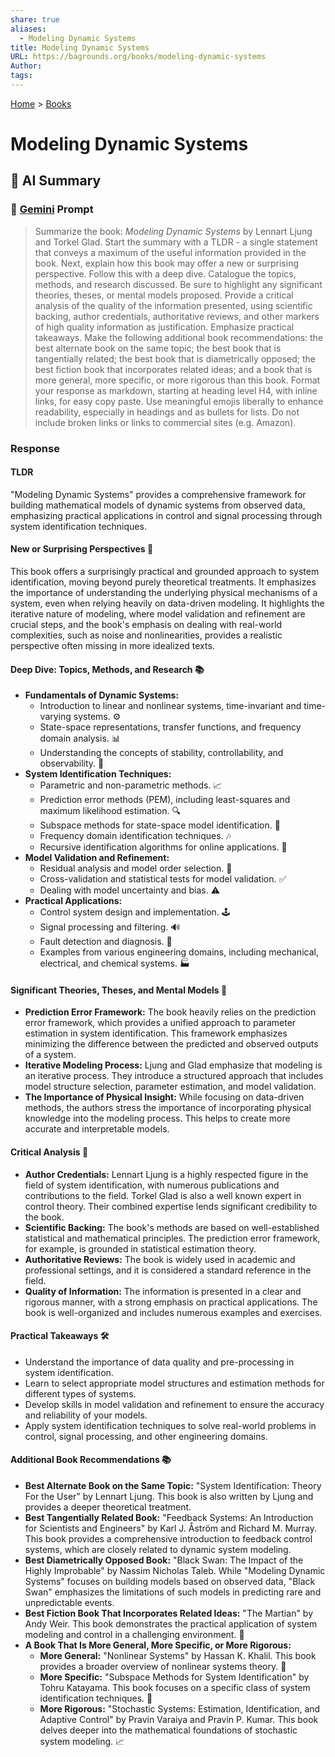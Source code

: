 ```yaml
---
share: true
aliases:
  - Modeling Dynamic Systems
title: Modeling Dynamic Systems
URL: https://bagrounds.org/books/modeling-dynamic-systems
Author: 
tags: 
---
```

[Home](../index.md) > [Books](./index.md)  
# Modeling Dynamic Systems  
## 🤖 AI Summary  
### 💬 [Gemini](https://gemini.google.com) Prompt  
> Summarize the book: _Modeling Dynamic Systems_ by Lennart Ljung and Torkel Glad. Start the summary with a TLDR - a single statement that conveys a maximum of the useful information provided in the book. Next, explain how this book may offer a new or surprising perspective. Follow this with a deep dive. Catalogue the topics, methods, and research discussed. Be sure to highlight any significant theories, theses, or mental models proposed. Provide a critical analysis of the quality of the information presented, using scientific backing, author credentials, authoritative reviews, and other markers of high quality information as justification. Emphasize practical takeaways. Make the following additional book recommendations: the best alternate book on the same topic; the best book that is tangentially related; the best book that is diametrically opposed; the best fiction book that incorporates related ideas; and a book that is more general, more specific, or more rigorous than this book. Format your response as markdown, starting at heading level H4, with inline links, for easy copy paste. Use meaningful emojis liberally to enhance readability, especially in headings and as bullets for lists. Do not include broken links or links to commercial sites (e.g. Amazon).  
  
### Response  
#### TLDR  
"Modeling Dynamic Systems" provides a comprehensive framework for building mathematical models of dynamic systems from observed data, emphasizing practical applications in control and signal processing through system identification techniques.  
  
#### New or Surprising Perspectives 🧐  
This book offers a surprisingly practical and grounded approach to system identification, moving beyond purely theoretical treatments. It emphasizes the importance of understanding the underlying physical mechanisms of a system, even when relying heavily on data-driven modeling. It highlights the iterative nature of modeling, where model validation and refinement are crucial steps, and the book's emphasis on dealing with real-world complexities, such as noise and nonlinearities, provides a realistic perspective often missing in more idealized texts.  
  
#### Deep Dive: Topics, Methods, and Research 📚  
* **Fundamentals of Dynamic Systems:**  
    * Introduction to linear and nonlinear systems, time-invariant and time-varying systems. ⚙️  
    * State-space representations, transfer functions, and frequency domain analysis. 📊  
    * Understanding the concepts of stability, controllability, and observability. 🚦  
* **System Identification Techniques:**  
    * Parametric and non-parametric methods. 📈  
    * Prediction error methods (PEM), including least-squares and maximum likelihood estimation. 🔍  
    * Subspace methods for state-space model identification. 📐  
    * Frequency domain identification techniques. 🎶  
    * Recursive identification algorithms for online applications. 🔄  
* **Model Validation and Refinement:**  
    * Residual analysis and model order selection. 🧪  
    * Cross-validation and statistical tests for model validation. ✅  
    * Dealing with model uncertainty and bias. ⚠️  
* **Practical Applications:**  
    * Control system design and implementation. 🕹️  
    * Signal processing and filtering. 🔊  
    * Fault detection and diagnosis. 🚨  
    * Examples from various engineering domains, including mechanical, electrical, and chemical systems. 🏭  
  
#### Significant Theories, Theses, and Mental Models 🧠  
* **Prediction Error Framework:** The book heavily relies on the prediction error framework, which provides a unified approach to parameter estimation in system identification. This framework emphasizes minimizing the difference between the predicted and observed outputs of a system.  
* **Iterative Modeling Process:** Ljung and Glad emphasize that modeling is an iterative process. They introduce a structured approach that includes model structure selection, parameter estimation, and model validation.  
* **The Importance of Physical Insight:** While focusing on data-driven methods, the authors stress the importance of incorporating physical knowledge into the modeling process. This helps to create more accurate and interpretable models.  
  
#### Critical Analysis 🔬  
* **Author Credentials:** Lennart Ljung is a highly respected figure in the field of system identification, with numerous publications and contributions to the field. Torkel Glad is also a well known expert in control theory. Their combined expertise lends significant credibility to the book.  
* **Scientific Backing:** The book's methods are based on well-established statistical and mathematical principles. The prediction error framework, for example, is grounded in statistical estimation theory.  
* **Authoritative Reviews:** The book is widely used in academic and professional settings, and it is considered a standard reference in the field.  
* **Quality of Information:** The information is presented in a clear and rigorous manner, with a strong emphasis on practical applications. The book is well-organized and includes numerous examples and exercises.  
  
#### Practical Takeaways 🛠️  
* Understand the importance of data quality and pre-processing in system identification.  
* Learn to select appropriate model structures and estimation methods for different types of systems.  
* Develop skills in model validation and refinement to ensure the accuracy and reliability of your models.  
* Apply system identification techniques to solve real-world problems in control, signal processing, and other engineering domains.  
  
#### Additional Book Recommendations 📚  
* **Best Alternate Book on the Same Topic:** "System Identification: Theory For the User" by Lennart Ljung. This book is also written by Ljung and provides a deeper theoretical treatment.  
* **Best Tangentially Related Book:** "Feedback Systems: An Introduction for Scientists and Engineers" by Karl J. Åström and Richard M. Murray. This book provides a comprehensive introduction to feedback control systems, which are closely related to dynamic system modeling.  
* **Best Diametrically Opposed Book:** "Black Swan: The Impact of the Highly Improbable" by Nassim Nicholas Taleb. While "Modeling Dynamic Systems" focuses on building models based on observed data, "Black Swan" emphasizes the limitations of such models in predicting rare and unpredictable events.  
* **Best Fiction Book That Incorporates Related Ideas:** "The Martian" by Andy Weir. This book demonstrates the practical application of system modeling and control in a challenging environment. 🚀  
* **A Book That Is More General, More Specific, or More Rigorous:**  
    * **More General:** "Nonlinear Systems" by Hassan K. Khalil. This book provides a broader overview of nonlinear systems theory. 🌌  
    * **More Specific:** "Subspace Methods for System Identification" by Tohru Katayama. This book focuses on a specific class of system identification techniques. 🎯  
    * **More Rigorous:** "Stochastic Systems: Estimation, Identification, and Adaptive Control" by Pravin Varaiya and Pravin P. Kumar. This book delves deeper into the mathematical foundations of stochastic system modeling. 📈  
